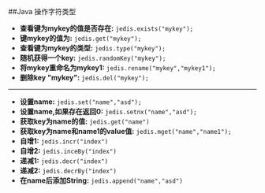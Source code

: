 ##Java 操作字符类型

- **查看键为mykey的值是否存在:** `jedis.exists("mykey");`
- **键mykey的值为:** `jedis.get("mykey");`
- **查看键为mykey的类型:** `jedis.type("mykey");`
- **随机获得一个key:** `jedis.randomKey("mykey");`
- **将mykey重命名为mykey1:** `jedis.rename("mykey","mykey1");`
- **删除key "mykey":** `jedis.del("mykey");`
---
- **设置name:** `jedis.set("name","asd");`
- **设置name,如果存在返回0:** `jedis.setnx("name","asd");`
- **获取key为name的值:** `jedis.get("name")` 
- **获取key为name和name1的value值:** `jedis.mget("name","name1");`
- **自增1:** `jedis.incr("index")` 
- **自增2:** `jedis.inceBy("index")` 
- **递减1:** `jedis.decr("index")`
- **递减2:** `jedis.decrBy("index")`
- **在name后添加String:** `jedis.append("name","asd")`


